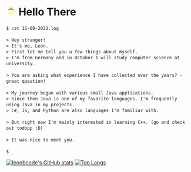 # <img src="https://github.com/Yanndroid/Yanndroid/blob/master/readme-res/cats.gif" width="27" height="27" /> Hello There

```
$ cat 11-08-2022.log

> Hey stranger!
> It's me, Leon.
> First let me tell you a few things about myself.
> I'm from Germany and in October I will study computer science at university.
  
> You are asking what experience I have collected over the years? - great question!

> My journey began with various small Java applications. 
> Since then Java is one of my favorite languages. I'm frequently using Java in my projects.
> C#, JS, and Python are also languages I'm familiar with.

> But right now I'm mainly interested in learning C++. (go and check out todopp :D)

> It was nice to meet you.

$ _
```


[![leonbcode's GitHub stats](https://github-readme-stats.vercel.app/api?username=leonbcode&text_color=8b949e&bg_color=00000000&hide_border=true)](https://github.com/anuraghazra/github-readme-stats)
[![Top Langs](https://github-readme-stats.vercel.app/api/top-langs/?username=leonbcode&text_color=8b949e&bg_color=00000000&hide_border=true&layout=compact)](https://github.com/anuraghazra/github-readme-stats)
